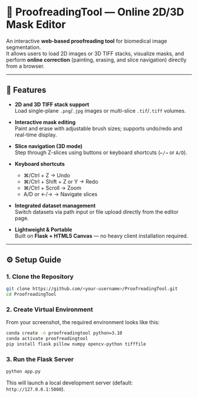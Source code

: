 # 🧠 ProofreadingTool — Online 2D/3D Mask Editor

An interactive **web-based proofreading tool** for biomedical image segmentation.  
It allows users to load 2D images or 3D TIFF stacks, visualize masks, and perform **online correction** (painting, erasing, and slice navigation) directly from a browser.

---

## 🚀 Features

- **2D and 3D TIFF stack support**  
  Load single-plane `.png`/`.jpg` images or multi-slice `.tif`/`.tiff` volumes.

- **Interactive mask editing**  
  Paint and erase with adjustable brush sizes; supports undo/redo and real-time display.

- **Slice navigation (3D mode)**  
  Step through Z-slices using buttons or keyboard shortcuts (`←/→` or `A/D`).

- **Keyboard shortcuts**
  - ⌘/Ctrl + Z → Undo  
  - ⌘/Ctrl + Shift + Z or Y → Redo  
  - ⌘/Ctrl + Scroll → Zoom  
  - A/D or ←/→ → Navigate slices

- **Integrated dataset management**  
  Switch datasets via path input or file upload directly from the editor page.

- **Lightweight & Portable**  
  Built on **Flask + HTML5 Canvas** — no heavy client installation required.

---

## ⚙️ Setup Guide

### 1. Clone the Repository
```bash
git clone https://github.com/<your-username>/ProofreadingTool.git
cd ProofreadingTool
```

### 2. Create Virtual Environment

From your screenshot, the required environment looks like this:
```bash
conda create -n proofreadingtool python=3.10
conda activate proofreadingtool
pip install flask pillow numpy opencv-python tifffile
```

### 3. Run the Flask Server
```bash
python app.py
```

This will launch a local development server (default: `http://127.0.0.1:5000`).

